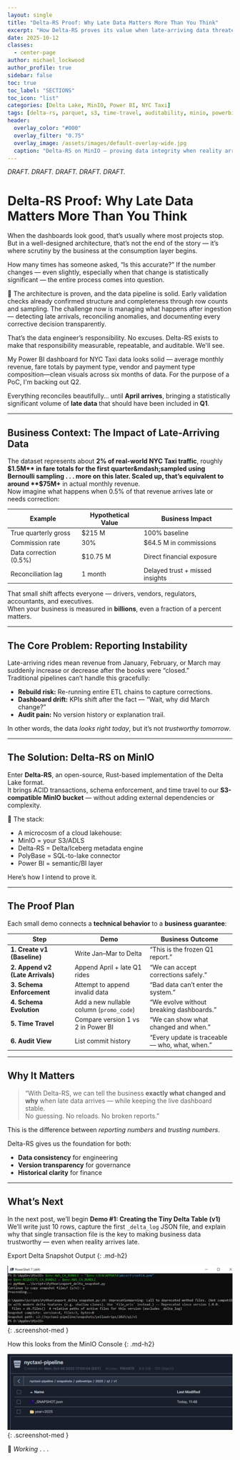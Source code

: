 ```yaml
---
layout: single
title: "Delta-RS Proof: Why Late Data Matters More Than You Think"
excerpt: "How Delta-RS proves its value when late-arriving data threatens the integrity of business reporting — a story from the NYC Taxi data pipeline."
date: 2025-10-12
classes:
  - center-page
author: michael_lockwood
author_profile: true
sidebar: false
toc: true
toc_label: "SECTIONS"
toc_icon: "list"
categories: [Delta Lake, MinIO, Power BI, NYC Taxi]
tags: [delta-rs, parquet, s3, time-travel, auditability, minio, powerbi, nyctaxi]
header:
  overlay_color: "#000"
  overlay_filter: "0.75"
  overlay_image: /assets/images/default-overlay-wide.jpg 
  caption: "Delta-RS on MinIO — proving data integrity when reality arrives late."
---
```


<a id="toc" class="visually-hidden"></a>

_DRAFT. DRAFT. DRAFT. DRAFT. DRAFT._

# Delta-RS Proof: Why Late Data Matters More Than You Think

When the dashboards look good, that’s usually where most projects stop.
But in a well-designed architecture, that’s not the end of the story — it’s where scrutiny by the business at the consumption layer begins.

How many times has someone asked, “Is this accurate?”
If the number changes — even slightly, especially when that change is statistically significant — the entire process comes into question.

🧱 The architecture is proven, and the data pipeline is solid. Early validation checks already confirmed structure and completeness through row counts and sampling.
The challenge now is managing what happens after ingestion — detecting late arrivals, reconciling anomalies, and documenting every corrective decision transparently.

That’s the data engineer’s responsibility. No excuses.
Delta-RS exists to make that responsibility measurable, repeatable, and auditable. We'll see.

My Power BI dashboard for NYC Taxi data looks solid — average monthly revenue, fare totals by payment type, vendor and payment type composition&mdash;clean visuals across six months of data. For the purpose of a PoC, I'm backing out Q2.  

Everything reconciles beautifully… until **April arrives**, bringing a statistically significant volume of **late data** that should have been included in **Q1**.

---

## Business Context: The Impact of Late-Arriving Data

The dataset represents about **2% of real-world NYC Taxi traffic**, roughly **$1.5M** in fare totals for the first quarter&mdash;sampled using Bernoulli sampling . . . more on this later. 
Scaled up, that’s equivalent to around **$75M+** in actual monthly revenue.  
Now imagine what happens when 0.5% of that revenue arrives late or needs correction:

| Example | Hypothetical Value | Business Impact |
|----------|--------------------|-----------------|
| True quarterly gross | $215 M | 100% baseline |
| Commission rate | 30% | $64.5 M in commissions |
| Data correction (0.5%) | $10.75 M | Direct financial exposure |
| Reconciliation lag | 1 month | Delayed trust + missed insights |

That small shift affects everyone — drivers, vendors, regulators, accountants, and executives.  
When your business is measured in **billions**, even a fraction of a percent matters.

---

## The Core Problem: Reporting Instability

Late-arriving rides mean revenue from January, February, or March may suddenly increase or decrease after the books were “closed.”  
Traditional pipelines can’t handle this gracefully:

- **Rebuild risk:** Re-running entire ETL chains to capture corrections.  
- **Dashboard drift:** KPIs shift after the fact — “Wait, why did March change?”  
- **Audit pain:** No version history or explanation trail.  

In other words, the data *looks right today*, but it’s not *trustworthy tomorrow*.

---

## The Solution: Delta-RS on MinIO

Enter **Delta-RS**, an open-source, Rust-based implementation of the Delta Lake format.  
It brings ACID transactions, schema enforcement, and time travel to our **S3-compatible MinIO bucket** — without adding external dependencies or complexity.

🧩 The stack:  
 - A microcosm of a cloud lakehouse:  
 - MinIO = your S3/ADLS  
 - Delta-RS = Delta/Iceberg metadata engine  
 - PolyBase = SQL-to-lake connector
 - Power BI = semantic/BI layer

Here’s how I intend to prove it.

---

## The Proof Plan

Each small demo connects a **technical behavior** to a **business guarantee**:

| Step | Demo | Business Outcome |
|------|------|------------------|
| **1. Create v1 (Baseline)** | Write Jan–Mar to Delta | “This is the frozen Q1 report.” |
| **2. Append v2 (Late Arrivals)** | Append April + late Q1 rides | “We can accept corrections safely.” |
| **3. Schema Enforcement** | Attempt to append invalid data | “Bad data can’t enter the system.” |
| **4. Schema Evolution** | Add a new nullable column (`promo_code`) | “We evolve without breaking dashboards.” |
| **5. Time Travel** | Compare version 1 vs 2 in Power BI | “We can show what changed and when.” |
| **6. Audit View** | List commit history | “Every update is traceable — who, what, when.” |

---

## Why It Matters

> “With Delta-RS, we can tell the business **exactly what changed and why** when late data arrives — while keeping the live dashboard stable.  
> No guessing. No reloads. No broken reports.”

This is the difference between *reporting numbers* and *trusting numbers*.

Delta-RS gives us the foundation for both:
- **Data consistency** for engineering  
- **Version transparency** for governance  
- **Historical clarity** for finance  

---

## What’s Next

In the next post, we’ll begin **Demo #1: Creating the Tiny Delta Table (v1)**  
We’ll write just 10 rows, capture the first `_delta_log` JSON file, and explain why that single transaction file is the key to making business data trustworthy — even when reality arrives late.  

Export Delta Snapshot Output
{: .md-h2}

![Delta-RS Snapshot.JSON in MinIO Console](/assets/images/screenshots/delta-rs-write-snapshot-output.JPG)  
{: .screenshot-med }

How this looks from the MinIO Console
{: .md-h2}

![Delta-RS Snapshot.JSON in MinIO Console](/assets/images/screenshots/delta-rs-minio-path.JPG)  
{: .screenshot-med }

🧭 _Working_ . . .  
